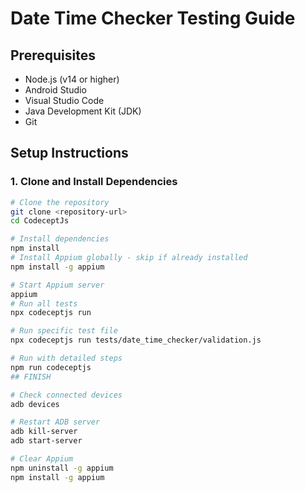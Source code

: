# Date Time Checker Testing Guide

## Prerequisites
- Node.js (v14 or higher)
- Android Studio
- Visual Studio Code
- Java Development Kit (JDK)
- Git

## Setup Instructions

### 1. Clone and Install Dependencies
```sh
# Clone the repository
git clone <repository-url>
cd CodeceptJs

# Install dependencies
npm install
# Install Appium globally - skip if already installed
npm install -g appium

# Start Appium server
appium
# Run all tests
npx codeceptjs run

# Run specific test file
npx codeceptjs run tests/date_time_checker/validation.js

# Run with detailed steps
npm run codeceptjs
## FINISH

# Check connected devices
adb devices

# Restart ADB server
adb kill-server
adb start-server

# Clear Appium
npm uninstall -g appium
npm install -g appium
